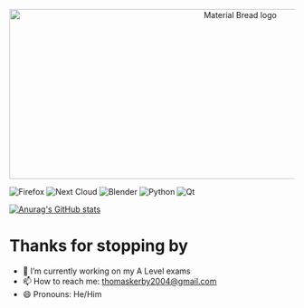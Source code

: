 <p align="center">
  <img width="800" height="300" src="https://envs.sh/QZi.png" alt="Material Bread logo">

![Firefox](https://img.shields.io/badge/Firefox-FF7139?style=for-the-badge&logo=Firefox-Browser&logoColor=white)
![Next Cloud](https://img.shields.io/badge/Next%20Cloud-0B94DE?style=for-the-badge&logo=nextcloud&logoColor=white)
![Blender](https://img.shields.io/badge/blender-%23F5792A.svg?style=for-the-badge&logo=blender&logoColor=white)
![Python](https://img.shields.io/badge/python-3670A0?style=for-the-badge&logo=python&logoColor=ffdd54)
![Qt](https://img.shields.io/badge/Qt-%23217346.svg?style=for-the-badge&logo=Qt&logoColor=white)

</p>

[![Anurag's GitHub stats](https://github-readme-stats.vercel.app/api?username=TXOG)](https://github.com/anuraghazra/github-readme-stats)

# Thanks for stopping by

- 🔭 I’m currently working on my A Level exams
- 📫 How to reach me: [thomaskerby2004@gmail.com](mailto:thomaskerby2004@gmail.com)
- 😄 Pronouns: He/Him

